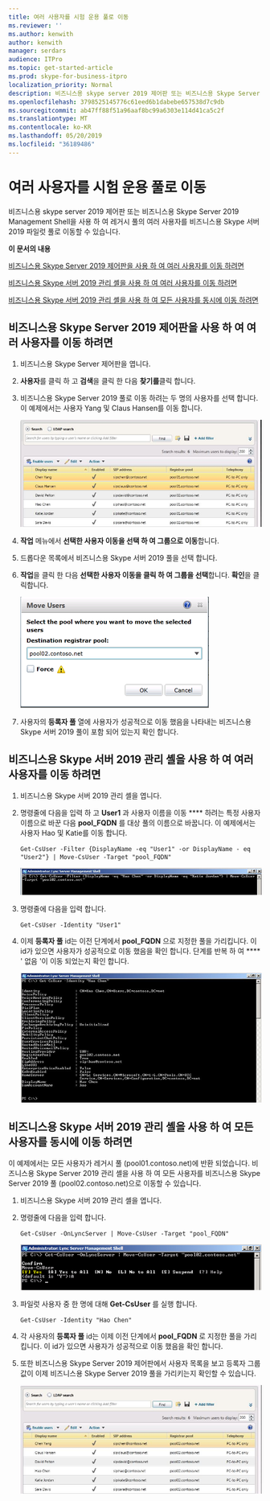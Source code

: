 ```yaml
---
title: 여러 사용자를 시험 운용 풀로 이동
ms.reviewer: ''
ms.author: kenwith
author: kenwith
manager: serdars
audience: ITPro
ms.topic: get-started-article
ms.prod: skype-for-business-itpro
localization_priority: Normal
description: 비즈니스용 skype server 2019 제어판 또는 비즈니스용 Skype Server 2019 Management Shell을 사용 하 여 레거시 풀의 여러 사용자를 비즈니스용 Skype 서버 2019 파일럿 풀로 이동할 수 있습니다.
ms.openlocfilehash: 3798525145776c61eed6b1dabebe657538d7c9db
ms.sourcegitcommit: ab47ff88f51a96aaf8bc99a6303e114d41ca5c2f
ms.translationtype: MT
ms.contentlocale: ko-KR
ms.lasthandoff: 05/20/2019
ms.locfileid: "36189486"
---
```

# <a name="move-multiple-users-to-the-pilot-pool"></a>여러 사용자를 시험 운용 풀로 이동

비즈니스용 skype server 2019 제어판 또는 비즈니스용 Skype Server 2019 Management Shell을 사용 하 여 레거시 풀의 여러 사용자를 비즈니스용 Skype 서버 2019 파일럿 풀로 이동할 수 있습니다.

 **이 문서의 내용**
  
[비즈니스용 Skype Server 2019 제어판을 사용 하 여 여러 사용자를 이동 하려면](#sectionSection0)
  
[비즈니스용 Skype 서버 2019 관리 셸을 사용 하 여 여러 사용자를 이동 하려면](#sectionSection1)
  
[비즈니스용 Skype 서버 2019 관리 셸을 사용 하 여 모든 사용자를 동시에 이동 하려면](#sectionSection2)
  
  
## <a name="to-move-multiple-users-by-using-the-skype-for-business-server-2019-control-panel"></a>비즈니스용 Skype Server 2019 제어판을 사용 하 여 여러 사용자를 이동 하려면
<a name="sectionSection0"> </a>

1. 비즈니스용 Skype Server 제어판을 엽니다.
    
2. **사용자**를 클릭 하 고 **검색**을 클릭 한 다음 **찾기를**클릭 합니다.
    
3. 비즈니스용 Skype Server 2019 풀로 이동 하려는 두 명의 사용자를 선택 합니다. 이 예제에서는 사용자 Yang 및 Claus Hansen를 이동 합니다.
    
     ![사용자를 특정 등록 풀로 이동](../media/Migration_LyncServer_CPanel_fromLyncServer2010_MoveMultipleUsersList.JPG)
  
4. **작업** 메뉴에서 **선택한 사용자 이동을 선택 하 여 그룹으로 이동**합니다.
    
5. 드롭다운 목록에서 비즈니스용 Skype 서버 2019 풀을 선택 합니다.
    
6. **작업**을 클릭 한 다음 **선택한 사용자 이동을 클릭 하 여 그룹을 선택**합니다. **확인**을 클릭합니다.
    
     ![사용자 이동, 대상 등록자 풀 대화 상자](../media/Migration_LyncServer_from_LyncServer2010_CPanelMoveUserSelectPoolDialog.png)
  
7. 사용자의 **등록자 풀** 열에 사용자가 성공적으로 이동 했음을 나타내는 비즈니스용 Skype 서버 2019 풀이 포함 되어 있는지 확인 합니다. 
    
## <a name="to-move-multiple-users-by-using-the-skype-for-business-server-2019-management-shell"></a>비즈니스용 Skype 서버 2019 관리 셸을 사용 하 여 여러 사용자를 이동 하려면
<a name="sectionSection1"> </a>

1. 비즈니스용 Skype 서버 2019 관리 셸을 엽니다. 
    
2. 명령줄에 다음을 입력 하 고 **User1** 과 사용자 이름을 이동 **** 하려는 특정 사용자 이름으로 바꾼 다음 **pool_FQDN** 를 대상 풀의 이름으로 바꿉니다. 이 예제에서는 사용자 Hao 및 Katie를 이동 합니다. 
    
   ```
   Get-CsUser -Filter {DisplayName -eq "User1" -or DisplayName - eq "User2"} | Move-CsUser -Target "pool_FQDN"
   ```

    ![PowerShell Get-CsUser cmdlet의 예제](../media/Migration_LyncServer_from_LyncServer2010_move2users.jpg)
  
3. 명령줄에 다음을 입력 합니다. 
    
   ```
   Get-CsUser -Identity "User1"
   ```

4. 이제 **등록자 풀** id는 이전 단계에서 **pool_FQDN** 으로 지정한 풀을 가리킵니다. 이 id가 있으면 사용자가 성공적으로 이동 했음을 확인 합니다. 단계를 반복 하 여 **** ' 없음 '이 이동 되었는지 확인 합니다. 
    
     ![PowerShell Get-UsUser -Identity cmdlet의 출력](../media/Migration_LyncServer_from_LyncServer2010_showuser.jpg)
  
## <a name="to-move-all-users-at-the-same-time-by-using-the-skype-for-business-server-2019-management-shell"></a>비즈니스용 Skype 서버 2019 관리 셸을 사용 하 여 모든 사용자를 동시에 이동 하려면
<a name="sectionSection2"> </a>

이 예제에서는 모든 사용자가 레거시 풀 (pool01.contoso.net)에 반환 되었습니다. 비즈니스용 Skype Server 2019 관리 셸을 사용 하 여 모든 사용자를 비즈니스용 Skype Server 2019 풀 (pool02.contoso.net)으로 이동할 수 있습니다.
  
1. 비즈니스용 Skype 서버 2019 관리 셸을 엽니다.
    
2. 명령줄에 다음을 입력 합니다. 
    
   ```
   Get-CsUser -OnLyncServer | Move-CsUser -Target "pool_FQDN"
   ```

     ![PowerShell cmdlet 및 관리 셸의 결과](../media/Migration_LyncServer_CPanel_fromLyncServer2010_Move-CSUserMultipleAll.png)
  
3. 파일럿 사용자 중 한 명에 대해 **Get-CsUser** 를 실행 합니다. 
    
   ```
   Get-CsUser -Identity "Hao Chen"
   ```

4. 각 사용자의 **등록자 풀** id는 이제 이전 단계에서 **pool_FQDN** 로 지정한 풀을 가리킵니다. 이 id가 있으면 사용자가 성공적으로 이동 했음을 확인 합니다. 
    
5. 또한 비즈니스용 Skype Server 2019 제어판에서 사용자 목록을 보고 등록자 그룹 값이 이제 비즈니스용 Skype Server 2019 풀을 가리키는지 확인할 수 있습니다.
    
     ![비즈니스용 Skype 서버 2019 제어판 사용자 목록](../media/Migration_LyncServer_CPanel_fromLyncServer2010_Move-CSUserVerifyHao.JPG)
  

